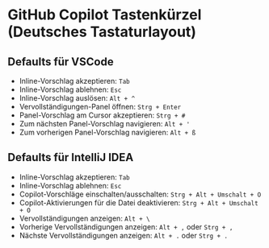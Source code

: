 # GitHub Copilot Tastenkürzel (Deutsches Tastaturlayout)

## Defaults für VSCode
- Inline-Vorschlag akzeptieren: `Tab`
- Inline-Vorschlag ablehnen: `Esc`
- Inline-Vorschlag auslösen: `Alt + ^`
- Vervollständigungen-Panel öffnen: `Strg + Enter`
- Panel-Vorschlag am Cursor akzeptieren: `Strg + #`
- Zum nächsten Panel-Vorschlag navigieren: `Alt + '`
- Zum vorherigen Panel-Vorschlag navigieren: `Alt + ß`

## Defaults für IntelliJ IDEA
- Inline-Vorschlag akzeptieren: `Tab`
- Inline-Vorschlag ablehnen: `Esc`
- Copilot-Vorschläge einschalten/ausschalten: `Strg + Alt + Umschalt + O`
- Copilot-Aktivierungen für die Datei deaktivieren: `Strg + Alt + Umschalt + O`
- Vervollständigungen anzeigen: `Alt + \`
- Vorherige Vervollständigungen anzeigen: `Alt + ,` oder `Strg + ,`
- Nächste Vervollständigungen anzeigen: `Alt + .` oder `Strg + .`



